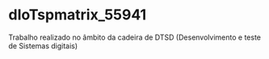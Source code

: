 # dIoTspmatrix_55941

Trabalho realizado no âmbito da cadeira de DTSD (Desenvolvimento e teste de Sistemas digitais)
